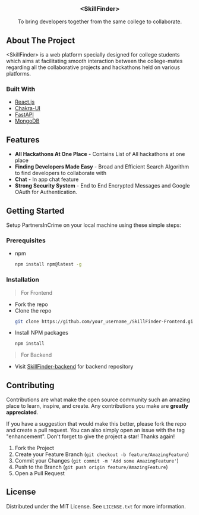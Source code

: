 <div id="top"></div>
<!-- PROJECT LOGO -->
<br />
<div align="center">
  
  <h3 align="center">&lt;SkillFinder&gt;</h3>

  <p align="center">
    To bring developers together from the same college to collaborate.
   
</div>

<!-- ABOUT THE PROJECT -->

## About The Project


&lt;SkillFinder&gt; is a web platform specially designed for college students which aims at facilitating smooth interaction between the college-mates regarding all the collaborative projects and hackathons held on various platforms.


### Built With

- [React.js](https://reactjs.org/)
- [Chakra-UI](https://chakra-ui.com/)
- [FastAPI](https://fastapi.tiangolo.com/)
- [MongoDB](https://www.mongodb.com/)

## Features

- **All Hackathons At One Place** - Contains List of All hackathons at one place
- **Finding Developers Made Easy** - Broad and Efficient Search Algorithm to find developers to collaborate with
- **Chat** - In app chat feature 
- **Strong Security System** - End to End Encrypted Messages and Google OAuth for Authentication.


<!-- GETTING STARTED -->

## Getting Started

Setup PartnersInCrime on your local machine using these simple steps:

### Prerequisites

- npm
  ```sh
  npm install npm@latest -g
  ```

### Installation
>For Frontend
- Fork the repo
- Clone the repo
   ```sh
   git clone https://github.com/your_username_/SkillFinder-Frontend.git
   ```
- Install NPM packages
   ```sh
   npm install
   ```
>For Backend
- Visit [SkillFinder-backend](https://github.com/Deepanshu1008/SkillFinder-Backend) for backend repository

<!-- CONTRIBUTING -->

## Contributing

Contributions are what make the open source community such an amazing place to learn, inspire, and create. Any contributions you make are **greatly appreciated**.

If you have a suggestion that would make this better, please fork the repo and create a pull request. You can also simply open an issue with the tag "enhancement".
Don't forget to give the project a star! Thanks again!

1. Fork the Project
2. Create your Feature Branch (`git checkout -b feature/AmazingFeature`)
3. Commit your Changes (`git commit -m 'Add some AmazingFeature'`)
4. Push to the Branch (`git push origin feature/AmazingFeature`)
5. Open a Pull Request

<!-- LICENSE -->

## License

Distributed under the MIT License. See `LICENSE.txt` for more information.
